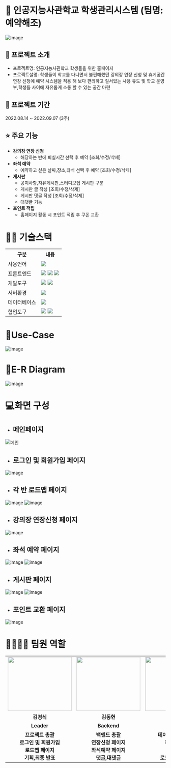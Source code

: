 # 📎 인공지능사관학교 학생관리시스템 (팀명: 예약해조)
![image](https://user-images.githubusercontent.com/103255941/189011395-2dcd2aa0-ed4a-4d4f-b607-c3035d2f00c1.png)

## 👀 프로젝트 소개
* 프로젝트명: 인공지능사관학교 학생들을 위한 홈페이지
* 프로젝트설명: 학생들이 학교를 다니면서 불편해했던 강의장 연장 신청 및 휴게공간 연장 신청에 예약 시스템을 적용 해 보다 편리하고 질서있는 사용 유도 및
               학교 운영부,학생들 사이에 자유롭게 소통 할 수 있는 공간 마련 

## 📅 프로젝트 기간
2022.08.14 ~ 2022.09.07 (3주)
<br>

## ⭐ 주요 기능
* <b>강의장 연장 신청</b>
  * 해당하는 반에 퇴실시간 선택 후 예약 [조회/수정/삭제]
* <b>좌석 예약</b>
  * 예약하고 싶은 날짜,장소,좌석 선택 후 예약 [조회/수정/삭제]
* <b>게시판</b>
  * 공지사항,자유게시판,스터디모집 게시판 구분
  * 게시판 글 작성 [조회/수정/삭제]
  * 게시판 댓글 작성 [조회/수정/삭제]
  * 대댓글 기능
* <b>포인트 적립</b>
  * 홈페이지 활동 시 포인트 적립 후 쿠폰 교환

# 💪🏻 기술스택
<table>
    <tr>
        <th>구분</th>
        <th>내용</th>
    </tr>
    <tr>
        <td>사용언어</td>
        <td>
            <img src="https://img.shields.io/badge/Java-007396?style=for-the-badge&logo=java&logoColor=white"/>
        </td>
    </tr>
    <tr>
        <td>프론트엔드</td>
        <td>
           <img src="https://img.shields.io/badge/javascript-F7DF1E?style=for-the-badge&logo=javascript&logoColor=black">
           <img src="https://img.shields.io/badge/HTML-E34F26?style=for-the-badge&logo=html5&logoColor=white">
           <img src="https://img.shields.io/badge/CSS-1572B6?style=for-the-badge&logo=css3&logoColor=white">
        </td>
    </tr>
    <tr>
        <td>개발도구</td>
        <td>
            <img src="https://img.shields.io/badge/Eclipse-2C2255?style=for-the-badge&logo=Eclipse&logoColor=white"/>
            <img src="https://img.shields.io/badge/VSCode-007ACC?style=for-the-badge&logo=VisualStudioCode&logoColor=white"/>
        </td>
    </tr>
    <tr>
        <td>서버환경</td>
        <td>
            <img src="https://img.shields.io/badge/Apache Tomcat-D22128?style=for-the-badge&logo=Apache Tomcat&logoColor=white"/>
        </td>
    </tr>
    <tr>
        <td>데이터베이스</td>
        <td>
             <img src="https://img.shields.io/badge/Oracle 11g-F80000?style=for-the-badge&logo=Oracle&logoColor=white"/>
        </td>
    </tr>
    <tr>
        <td>협업도구</td>
        <td>
            <img src="https://img.shields.io/badge/Git-F05032?style=for-the-badge&logo=Git&logoColor=white"/>
            <img src="https://img.shields.io/badge/GitHub-181717?style=for-the-badge&logo=GitHub&logoColor=white"/>
        </td>
    </tr>
</table>

# 📌Use-Case
![image](https://user-images.githubusercontent.com/103255941/189015119-caa15d24-afc5-4e35-9dbb-377268429f14.png)

# 📌E-R Diagram
![image](https://user-images.githubusercontent.com/103255941/189015199-be4bb4b3-f3d7-4906-8700-bdcf1cdb955b.png)

# 💻화면 구성
* <h2>메인페이지</h2>
![메인](https://user-images.githubusercontent.com/103255941/189015514-71babe55-a1fc-441a-8772-bc3ceb737f20.png)
* <h2>로그인 및 회원가입 페이지</h2>
![image](https://user-images.githubusercontent.com/103255941/189015958-ef83f9a4-ef81-494b-bd87-01f6411c5c49.png)
* <h2>각 반 로드맵 페이지</h2>
![image](https://user-images.githubusercontent.com/103255941/189020208-f76b05d0-ade5-4619-bf49-6d0993b7c245.png)
![image](https://user-images.githubusercontent.com/103255941/189020229-8f701ed9-729e-4718-81c3-a1e321ea3e2d.png)
* <h2>강의장 연장신청 페이지</h2>
![image](https://user-images.githubusercontent.com/103255941/189016076-da9ac66a-9ec6-4c95-88f3-b4b3cf91659d.png)
* <h2>좌석 예약 페이지</h2>
![image](https://user-images.githubusercontent.com/103255941/189016126-6ae2de13-10f0-406f-b42e-bc99daf634e1.png)
![image](https://user-images.githubusercontent.com/103255941/189017828-caf74dd1-19a5-4216-baac-95caa53683d0.png)
* <h2>게시판 페이지</h2>
![image](https://user-images.githubusercontent.com/103255941/189016179-17df2122-7bdc-4654-a59c-60aebd98d1ce.png)
![image](https://user-images.githubusercontent.com/103255941/189017575-b62e237e-5469-4d2e-8e06-5a52f092e9d4.png)
* <h2>포인트 교환 페이지</h2>
![image](https://user-images.githubusercontent.com/103255941/189017643-e450e026-8c68-417f-9c40-ea698508223b.png)


# 👨‍👩‍👦‍👦 팀원 역할
<table>
  <tr>
    <td align="center"><img src="https://user-images.githubusercontent.com/103255941/189019547-cad15f48-f580-485e-b193-2cb9ae67bd4c.png" width="200" height="170"/</td>
    <td align="center"><img src="https://user-images.githubusercontent.com/103255941/189019459-2b5da8c4-d15b-4691-9fcd-bff5b8970520.png" width="200" height="170"/</td>
    <td align="center"><img src="https://user-images.githubusercontent.com/103255941/189019618-4dadd28d-896b-4017-8ff2-e7fb06bd3439.png" width="200" height="170"/</td>
    <td align="center"><img src="https://user-images.githubusercontent.com/103255941/189018336-3b54e9cc-ae46-4335-a46e-437a49f21be4.png" width="200" height="170"/</td>
    <td align="center"><img src="https://user-images.githubusercontent.com/103255941/189019379-2376e144-647a-4d9f-b407-29fba6594d0e.png" width="200" height="170"/</td>
  </tr>
  <tr>
    <td align="center"><strong>김경식</strong></td>
    <td align="center"><strong>김동현</strong></td>
    <td align="center"><strong>김경호</strong></td>
    <td align="center"><strong>박선영</strong></td>
    <td align="center"><strong>윤하은</strong></td>
  </tr>
  <tr>
    <td align="center"><b>Leader</b></td>
    <td align="center"><b>Backend</b></td>
    <td align="center"><b>Database</b></td>
    <td align="center"><b>Frontend</b></td>
    <td align="center"><b>Frontend</b></td>
  </tr>
   <tr>
    <td align="center"><b>프로젝트 총괄<br>로그인 및 회원가입<br>로드맵 페이지<br>기획,최종 발표</b></td>
    <td align="center"><b>백엔드 총괄<br>연장신청 페이지<br>좌석예약 페이지<br>댓글,대댓글</b></td>
    <td align="center"><b>데이터베이스 설계<br>화면 설계서<br>유스케이스<br>로드맵 자료조사</b></td>
    <td align="center"><b>디자인 총괄<br>게시판 페이지<br>좌석예약 페이지<br>영상 제작</b></td>
    <td align="center"><b>프론트,QA 총괄<br>게시판 페이지<br>포인트 페이지<br>검수 및 오류수정</b></td>
  </tr>
</table>


